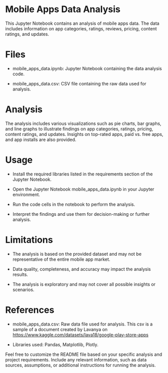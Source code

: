 # Mobile Apps Data Analysis
This Jupyter Notebook contains an analysis of mobile apps data. The data includes information on app categories, ratings, reviews, pricing, content ratings, and updates.

# Files  

- mobile_apps_data.ipynb: Jupyter Notebook containing the data analysis code.  

- mobile_apps_data.csv: CSV file containing the raw data used for analysis.  

# Analysis  

The analysis includes various visualizations such as pie charts, bar graphs, and line graphs to illustrate findings on app categories, ratings, pricing, content ratings, and updates. Insights on top-rated apps, paid vs. free apps, and app installs are also provided.  


# Usage  

- Install the required libraries listed in the requirements section of the Jupyter Notebook.  

- Open the Jupyter Notebook mobile_apps_data.ipynb in your Jupyter environment.  

- Run the code cells in the notebook to perform the analysis.  

- Interpret the findings and use them for decision-making or further analysis.  

# Limitations
- The analysis is based on the provided dataset and may not be representative of the entire mobile app market.  

- Data quality, completeness, and accuracy may impact the analysis results.  

- The analysis is exploratory and may not cover all possible insights or scenarios.  

# References  

- mobile_apps_data.csv: Raw data file used for analysis. This csv is a sample of a document created by Lavanya on https://www.kaggle.com/datasets/lava18/google-play-store-apps

- Libraries used: Pandas, Matplotlib, Plotly.  

Feel free to customize the README file based on your specific analysis and project requirements. Include any relevant information, such as data sources, assumptions, or additional instructions for running the analysis.
